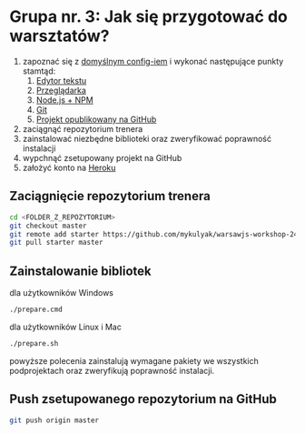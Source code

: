 # Grupa nr. 3: Jak się przygotować do warsztatów?

1. zapoznać się z
    [domyślnym config-iem](https://warsawjs.github.io/workshop-setup/21/)
    i wykonać następujące punkty stamtąd:
    1. [Edytor tekstu](https://warsawjs.github.io/workshop-setup/partials/edytor-tekstu.html)
    2. [Przeglądarka](https://warsawjs.github.io/workshop-setup/partials/przegladarka.html)
    3. [Node.js + NPM](https://warsawjs.github.io/workshop-setup/partials/node+npm.html)
    4. [Git](https://warsawjs.github.io/workshop-setup/partials/git-instalacja.html)
    5. [Projekt opublikowany na GitHub](https://warsawjs.github.io/workshop-setup/partials/opublikuj-projekt-na-github.html)
2. zaciągnąć repozytorium trenera
3. zainstalować niezbędne biblioteki oraz zweryfikować poprawność instalacji
4. wypchnąć zsetupowany projekt na GitHub
5. założyć konto na [Heroku](https://signup.heroku.com/)

## Zaciągnięcie repozytorium trenera

```bash
cd <FOLDER_Z_REPOZYTORIUM>
git checkout master
git remote add starter https://github.com/mykulyak/warsawjs-workshop-24-project
git pull starter master
```

## Zainstalowanie bibliotek

dla użytkowników Windows

```bash
./prepare.cmd
```

dla użytkowników Linux i Mac

```bash
./prepare.sh
```

powyższe polecenia zainstalują wymagane pakiety we wszystkich podprojektach
oraz zweryfikują poprawność instalacji.

## Push zsetupowanego repozytorium na GitHub

```bash
git push origin master
```
